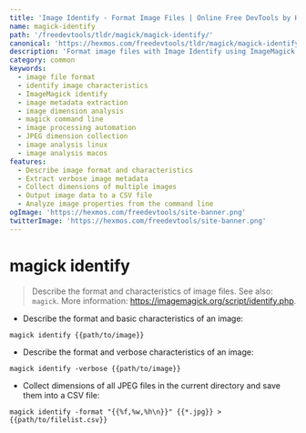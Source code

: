 ```yaml
---
title: 'Image Identify - Format Image Files | Online Free DevTools by Hexmos'
name: magick-identify
path: '/freedevtools/tldr/magick/magick-identify/'
canonical: 'https://hexmos.com/freedevtools/tldr/magick/magick-identify/'
description: 'Format image files with Image Identify using ImageMagick. Extract image metadata, analyze image characteristics, and automate image processing tasks. Free online tool, no registration required.'
category: common
keywords:
  - image file format
  - identify image characteristics
  - ImageMagick identify
  - image metadata extraction
  - image dimension analysis
  - magick command line
  - image processing automation
  - JPEG dimension collection
  - image analysis linux
  - image analysis macos
features:
  - Describe image format and characteristics
  - Extract verbose image metadata
  - Collect dimensions of multiple images
  - Output image data to a CSV file
  - Analyze image properties from the command line
ogImage: 'https://hexmos.com/freedevtools/site-banner.png'
twitterImage: 'https://hexmos.com/freedevtools/site-banner.png'
---
```


# magick identify

> Describe the format and characteristics of image files.
> See also: `magick`.
> More information: <https://imagemagick.org/script/identify.php>.

- Describe the format and basic characteristics of an image:

`magick identify {{path/to/image}}`

- Describe the format and verbose characteristics of an image:

`magick identify -verbose {{path/to/image}}`

- Collect dimensions of all JPEG files in the current directory and save them into a CSV file:

`magick identify -format "{{%f,%w,%h\n}}" {{*.jpg}} > {{path/to/filelist.csv}}`
